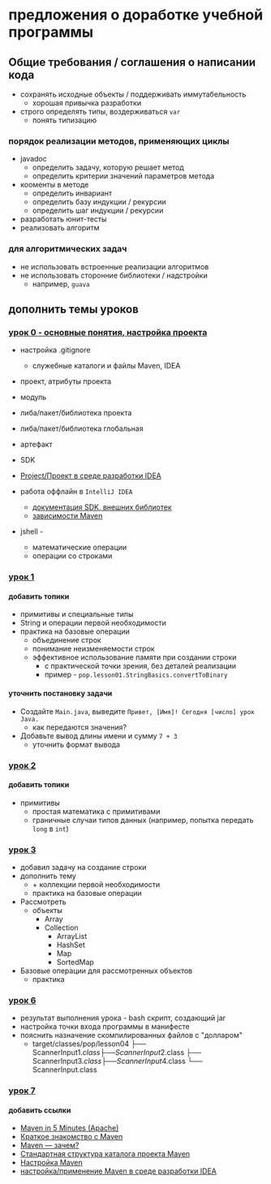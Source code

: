# предложения о доработке учебной программы

## Общие требования / соглашения о написании кода
- сохранять исходные объекты / поддерживать иммутабельность
  - хорошая привычка разработки
- строго определять типы, воздерживаться `var`
  - понять типизацию

### порядок реализации методов, применяющих циклы
- javadoc
  - определить задачу, которую решает метод
  - определить критерии значений параметров метода
- кооменты в методе
  - определить инвариант
  - определить базу индукции / рекурсии
  - определить шаг индукции / рекурсии
- разработать юнит-тесты
- реализовать алгоритм

### для алгоритмических задач
- не использовать встроенные реализации алгоритмов
- не использовать сторонние библиотеки / надстройки
  - например, `guava`


## дополнить темы уроков

### [урок 0 - основные понятия, настройка проекта](src/main/java/pop/lesson00/README.md)

- настройка .gitignore
  - служебные каталоги и файлы Maven, IDEA
- проект, атрибуты проекта
- модуль
- либа/пакет/библиотека проекта
- либа/пакет/библиотека глобальная
- артефакт
- SDK

- [Project/Проект в среде разработки IDEA](https://www.jetbrains.com/help/idea/2022.2/working-with-projects.html)


- работа оффлайн в `IntelliJ IDEA`
  - [документация SDK, внешних библиотек](https://www.jetbrains.com/help/idea/working-offline.html#sdk-open-offline)
  - [зависимости Maven](https://www.jetbrains.com/help/idea/working-offline.html#maven)

- jshell - 
  - математические операции
  - операции со строками



### [урок 1](src/main/java/pop/lesson01/README.md)

#### добавить топики

- примитивы и специальные типы
- String и операции первой необходимости
- практика на базовые операции
  - объединение строк
  - понимание неизменяемости строк
  - эффективное использование памяти при создании строки
    - с практической точки зрения, без деталей реализации
    - пример - `pop.lesson01.StringBasics.convertToBinary`


#### уточнить постановку задачи

- Создайте `Main.java`, выведите `Привет, [Имя]! Сегодня [число] урок Java.`
  - как передаются значения?
- Добавьте вывод длины имени и сумму `7 + 3`
  - уточнить формат вывода

### [урок 2](src/main/java/pop/lesson02/README.md)

#### добавить топики 
- примитивы
  - простая математика с примитивами
  - граничные случаи типов данных (например, попытка передать `long` в `int`)


### [урок 3](src/main/java/pop/lesson03/README.md)
- добавил задачу на создание строки
- дополнить тему
  - \+ коллекции первой необходимости
  - практика на базовые операции
- Рассмотреть
  - объекты
    - Array
    - Collection
      - ArrayList
      - HashSet
      - Map
      - SortedMap
- Базовые операции для рассмотренных объектов
  - практика

### [урок 6](src/main/java/pop/lesson06/README.md)
- результат выполнения урока - bash скрипт, создающий jar
- настройка точки входа программы в манифесте
- пояснить назначение скомпилированных файлов с "долларом"
  - target/classes/pop/lesson04
    ├── ScannerInput$1.class
    ├── ScannerInput$2.class
    ├── ScannerInput$3.class
    ├── ScannerInput$4.class
    └── ScannerInput.class

### [урок 7](src/main/java/pop/lesson07/README.md)

#### добавить ссылки
- [Maven in 5 Minutes (Apache)](https://maven.apache.org/guides/getting-started/maven-in-five-minutes.html)
- [Краткое знакомство с Maven](https://tproger.ru/articles/maven-short-intro)
- [Maven — зачем?](https://habr.com/ru/articles/78252/)
- [Стандартная структура каталога проекта Maven](https://maven.apache.org/guides/introduction/introduction-to-the-standard-directory-layout.html)
- [Настройка Maven](https://github.com/gochaorg/blog/blob/master/itdocs/maven/docs/official-configuring-maven.md)
- [настройка/применение Maven в среде разработки IDEA](https://www.jetbrains.com/help/idea/maven-support.html)
